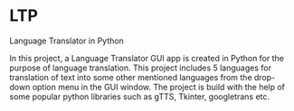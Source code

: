 # LTP
Language Translator in Python

In this project, a Language Translator GUI app is created in Python for the purpose of language translation. 
This project includes 5 languages for translation of text into some other mentioned languages from the drop-down option menu in the GUI window.
The project is build with the help of some popular python libraries such as gTTS, Tkinter, googletrans etc.
